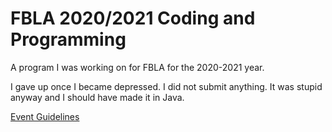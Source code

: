 # FBLA 2020/2021 Coding and Programming
A program I was working on for FBLA for the 2020-2021 year.

I gave up once I became depressed. I did not submit anything. It was stupid anyway and I should have made it in Java.

[Event Guidelines](https://www.fbla-pbl.org/media/2020-21-FBLA-Competitive-Events-3.pdf#%5B%7B%22num%22%3A94%2C%22gen%22%3A0%7D%2C%7B%22name%22%3A%22FitR%22%7D%2C-96%2C166%2C708%2C619%5D)
